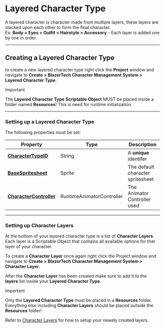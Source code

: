 # Layered Character Type
A layered character is character made from multiple layers, these layers are stacked upon each other to form the final character.  
Ex: **Body > Eyes > Outfit > Hairstyle > Accessory** - Each layer is added one by one in order.

---

## Creating a Layered Character Type
to create a new layered character type right click the **Project** window and navigate to **Create > BlazerTech Character Management System > Layered Character Type**.

> [!IMPORTANT]
> The **Layered Character Type Scriptable Object** MUST be placed inside a folder named **Resources**! This is need for runtime initialization.

---

### Setting up a Layered Character Type
The following properties must be set:

| Property                | Type                      | Description
|-----------------------------------------------------------------------------|---------------------------|---------------------------
| **[CharacterTypeID](character-type-properties.md#charactertypeid)**         | String                    | A **unique** identifer
| **[BaseSpritesheet](character-type-properties.md#basespritesheet)**         | Sprite                    | The default character spritesheet
| **[CharacterController](character-type-properties.md#charactercontroller)** | RuntimeAnimatorController | The Animator Controller used

---

### Setting up Character Layers

At the bottom of your layered character type is a list of **Character Layers**. Each layer is a Scriptable Object that contains all available options for that layer of your character.

To create a **Character Layer** once again right click the Project window and navigate to **Create > BlazerTech Character Management System > Character Layer**.

After the **Character Layer** has been created make sure to add it to the **layers** list inside your **Layered Character Type**.

> [!IMPORTANT]
> Only the **Layered Character Type** must be placed in a **Resources** folder. Everything else including **Character Layers** should be placed outside the **Resources** folder!

Refer to [Character Layers](character-layers.md) for how to setup your newely created layers.